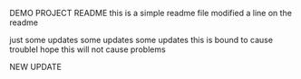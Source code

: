 DEMO PROJECT README
this is a simple readme file
modified a line on the readme

just some updates
some updates
some updates
this is bound to cause troubleI hope this will not cause problems

NEW UPDATE